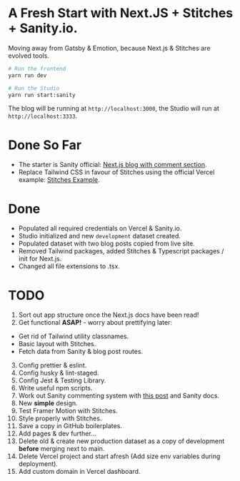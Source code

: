 
# A Fresh Start with Next.JS + Stitches + Sanity.io.

Moving away from Gatsby & Emotion, because Next.js & Stitches are evolved tools.

```bash
# Run the frontend
yarn run dev

# Run the Studio
yarn run start:sanity
```

The blog will be running at `http://localhost:3000`, the Studio will run at `http://localhost:3333`.

# Done So Far

- The starter is Sanity official: [Next.js blog with comment section](https://github.com/sanity-io/sanity-template-nextjs-blog-comments/tree/1cc803b66b55921c109bc16fda7d150a9e92323f).
- Replace Tailwind CSS in favour of Stitches using the official Vercel example: [Stitches Example](https://github.com/vercel/next.js/tree/canary/examples/with-stitches).

# Done

- Populated all required credentials on Vercel & Sanity.io. 
- Studio initialized and new `development` dataset created.
- Populated dataset with two blog posts copied from live site. 
- Removed Tailwind packages, added Stitches & Typescript packages / init for Next.js. 
- Changed all file extensions to .tsx. 

# TODO

1. Sort out app structure once the Next.js docs have been read! 
2. Get functional **ASAP!** - worry about prettifying later:
  - Get rid of Tailwind utility classnames.
  - Basic layout with Stitches.
  - Fetch data from Sanity & blog post routes.
3. Config prettier & eslint.
4. Config husky & lint-staged.
5. Config Jest & Testing Library.
6. Write useful npm scripts. 
7. Work out Sanity commenting system with [this post](https://css-tricks.com/how-to-create-a-commenting-engine-with-next-js-and-sanity/) and Sanity docs.
8. New **simple** design.
9.  Test Framer Motion with Stitches.
10. Style properly with Stitches. 
11. Save a copy in GitHub boilerplates.
12. Add pages & dev further...
13. Delete old & create new production dataset as a copy of development **before** merging next to main.
14. Delete Vercel project and start afresh (Add size env variables during deployment).
15. Add custom domain in Vercel dashboard.